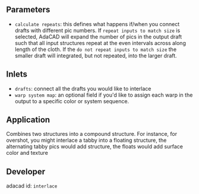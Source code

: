 
## Parameters
- `calculate repeats`: this defines what happens if/when you connect drafts with different pic numbers. If `repeat inputs to match size` is selected, AdaCAD will expand the number of pics in the output draft such that all input structures repeat at the even intervals across along length of the cloth. If the `do not repeat inputs to match size` the smaller draft will integrated, but not repeated, into the larger draft. 

## Inlets
- `drafts`: connect all the drafts you would like to interlace
- `warp system map`: an optional field if you'd like to assign each warp in the output to a specific color or system sequence. 


## Application
Combines two structures into a compound structure. For instance, for overshot, you might interlace a tabby into a floating structure, the alternating tabby pics would add structure, the floats would add surface color and texture

## Developer
adacad id: `interlace`
